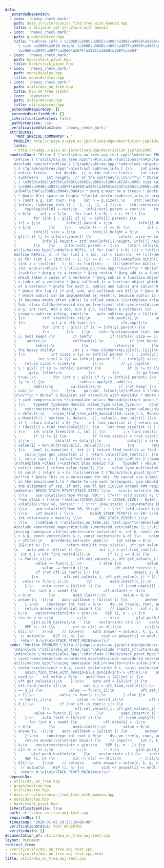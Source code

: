 ```yaml
---
data:
  _extendedDependsOn:
  - icon: ':heavy_check_mark:'
    path: data_structure/union_find_tree_with_monoid.hpp
    title: a disjoint set structure with monoid
  - icon: ':heavy_check_mark:'
    path: graph/subtree.hpp
    title: "subtree info / \u305D\u308C\u305E\u308C\u306E\u90E8\u5206\u6728\u306E\
      \ size \u3068\u304B height \u3068\u304B\u3092\u307E\u3068\u3081\u3066\u6C42\u3081\
      \u3066\u304A\u3044\u3066\u304F\u308C\u308B\u3084\u3064"
  - icon: ':heavy_check_mark:'
    path: hack/stack_pivot.hpp
    title: hack/stack_pivot.hpp
  - icon: ':heavy_check_mark:'
    path: monoids/plus.hpp
    title: monoids/plus.hpp
  - icon: ':heavy_check_mark:'
    path: utils/dsu_on_tree.hpp
    title: DSU on tree (sack)
  - icon: ':question:'
    path: utils/macros.hpp
    title: utils/macros.hpp
  _extendedRequiredBy: []
  _extendedVerifiedWith: []
  _isVerificationFailed: false
  _pathExtension: cpp
  _verificationStatusIcon: ':heavy_check_mark:'
  attributes:
    '*NOT_SPECIAL_COMMENTS*': ''
    PROBLEM: http://judge.u-aizu.ac.jp/onlinejudge/description.jsp?id=2995
    links:
    - http://judge.u-aizu.ac.jp/onlinejudge/description.jsp?id=2995
  bundledCode: "#line 1 \"utils/dsu_on_tree.aoj.test.cpp\"\n#define PROBLEM \"http://judge.u-aizu.ac.jp/onlinejudge/description.jsp?id=2995\"\
    \n#line 2 \"utils/dsu_on_tree.hpp\"\n#include <functional>\n#include <stack>\n\
    #include <vector>\n#line 2 \"graph/subtree.hpp\"\n#include <algorithm>\n#line\
    \ 4 \"graph/subtree.hpp\"\n\nstruct subtree_info_t {\n    int parent;  // in the\
    \ entire tree\n    int depth;  // in the entire tree\n    int size;  // of the\
    \ subtree\n    int height;  // of the subtree\n};\n\n/**\n * @brief subtree info\
    \ / \u305D\u308C\u305E\u308C\u306E\u90E8\u5206\u6728\u306E size \u3068\u304B height\
    \ \u3068\u304B\u3092\u307E\u3068\u3081\u3066\u6C42\u3081\u3066\u304A\u3044\u3066\
    \u304F\u308C\u308B\u3084\u3064\n * @arg g must be a tree\n * @note O(n) time\n\
    \ * @note O(n) space on heap\n */\nstd::vector<subtree_info_t> prepare_subtree_info(std::vector<std::vector<int>\
    \ > const & g, int root) {\n    int n = g.size();\n    std::vector<subtree_info_t>\
    \ info(n, (subtree_info_t) { -1, -1, -1, -1 });\n    std::vector<int> topological(n);\n\
    \    topological[0] = root;\n    info[root].parent = root;\n    info[root].depth\
    \ = 0;\n    int r = 1;\n    for (int l = 0; l < r; ++ l) {\n        int i = topological[l];\n\
    \        for (int j : g[i]) if (j != info[i].parent) {\n            topological[r\
    \ ++] = j;\n            info[j].parent = i;\n            info[j].depth = info[i].depth\
    \ + 1;\n        }\n    }\n    while ((-- r) >= 0) {\n        int i = topological[r];\n\
    \        info[i].size = 1;\n        info[i].height = 0;\n        for (int j :\
    \ g[i]) if (j != info[i].parent) {\n            info[i].size += info[j].size;\n\
    \            info[i].height = std::max(info[i].height, info[j].height + 1);\n\
    \        }\n    }\n    info[root].parent = -1;\n    return info;\n}\n#line 2 \"\
    utils/macros.hpp\"\n#define REP(i, n) for (int i = 0; (i) < (int)(n); ++ (i))\n\
    #define REP3(i, m, n) for (int i = (m); (i) < (int)(n); ++ (i))\n#define REP_R(i,\
    \ n) for (int i = (int)(n) - 1; (i) >= 0; -- (i))\n#define REP3R(i, m, n) for\
    \ (int i = (int)(n) - 1; (i) >= (int)(m); -- (i))\n#define ALL(x) std::begin(x),\
    \ std::end(x)\n#line 7 \"utils/dsu_on_tree.hpp\"\n\n/**\n * @brief DSU on tree\
    \ (sack)\n * @arg g is a tree\n * @arg root\n * @arg add is a function object\
    \ which takes a index of a vertex\n * @arg sub is a function object which takes\
    \ a index of a vertex\n * @arg callback is a function object which takes a index\
    \ of a vertex\n * @note for each x, add(x) and sub(x) are called O(log n) times\n\
    \ * @note O(n log n) if add, sub, and callback are O(1)\n * @see https://codeforces.com/blog/entry/44351\n\
    \ * @note sub(x) can be implemented as reset(), because sub(x) is called until\
    \ it becomes empty after sub(x) is called once\n */\ntemplate <class Add, class\
    \ Sub, class Callback>\nvoid dsu_on_tree(const std::vector<std::vector<int> >\
    \ & g, int root, Add & add, Sub & sub, Callback & callback) {\n    auto info =\
    \ prepare_subtree_info(g, root);\n    auto subtree_apply = [&](int x, auto & f)\
    \ {\n        std::stack<int> stk;\n        stk.push(x);\n        while (not stk.empty())\
    \ {\n            int y = stk.top();\n            stk.pop();\n            f(y);\n\
    \            for (int z : g[y]) if (z != info[y].parent) {\n                stk.push(z);\n\
    \            }\n        }\n    };\n    std::function<void (int, bool)> go = [&](int\
    \ x, bool keep) {\n        // leaf\n        if (info[x].size == 1) {\n       \
    \     add(x);\n            callback(x);\n            if (not keep) {\n       \
    \         sub(x);\n            }\n            return;\n        }\n        // choose\
    \ the heavy child\n        int z = *max_element(ALL(g[x]), [&](int y1, int y2)\
    \ {\n            int size1 = (y1 == info[x].parent ? -1 : info[y1].size);\n  \
    \          int size2 = (y2 == info[x].parent ? -1 : info[y2].size);\n        \
    \    return size1 < size2;\n        });\n        // go light\n        for (int\
    \ y : g[x]) if (y != info[x].parent) {\n            if (y != z) {\n          \
    \      go(y, false);\n            }\n        }\n        // go heavy\n        go(z,\
    \ true);\n        for (int y : g[x]) if (y != info[x].parent) {\n            if\
    \ (y != z) {\n                subtree_apply(y, add);\n            }\n        }\n\
    \        add(x);\n        callback(x);\n        if (not keep) {\n            subtree_apply(x,\
    \ sub);\n        }\n    };\n    go(root, false);\n}\n#line 3 \"data_structure/union_find_tree_with_monoid.hpp\"\
    \n\n/**\n * @brief a disjoint set structure with monoid\n * @note union-by-size\
    \ + path-compression\n */\ntemplate <class Monoid>\nstruct union_find_tree_with_monoid\
    \ {\n    typedef typename Monoid::value_type value_type;\n    const Monoid mon;\n\
    \    std::vector<int> data;\n    std::vector<value_type> value;\n\n    union_find_tree_with_monoid()\
    \ = default;\n    union_find_tree_with_monoid(std::size_t n, Monoid const & mon_\
    \ = Monoid()) : mon(mon_), data(n, -1), value(n, mon.unit()) {}\n    bool is_root(int\
    \ i) { return data[i] < 0; }\n    int find_root(int i) { return is_root(i) ? i\
    \ : (data[i] = find_root(data[i])); }\n    int tree_size(int i) { return - data[find_root(i)];\
    \ }\n    int unite_trees(int i, int j) {\n        i = find_root(i); j = find_root(j);\n\
    \        if (i != j) {\n            if (tree_size(i) < tree_size(j)) std::swap(i,\
    \ j);\n            data[i] += data[j];\n            data[j] = i;\n           \
    \ value[i] = mon.mult(value[i], value[j]);\n        }\n        return i;\n   \
    \ }\n    bool is_same(int i, int j) { return find_root(i) == find_root(j); }\n\
    \    value_type get_value(int i) { return value[find_root(i)]; }\n    void set_value(int\
    \ i, value_type z) { value[find_root(i)] = z; }\n};\n#line 2 \"monoids/plus.hpp\"\
    \n\ntemplate <class T>\nstruct plus_monoid {\n    typedef T value_type;\n    value_type\
    \ unit() const { return value_type(); }\n    value_type mult(value_type a, value_type\
    \ b) const { return a + b; }\n};\n#line 2 \"hack/stack_pivot.hpp\"\n#include <cstdlib>\n\
    \n/**\n * @note This is a workaround for WSL. We cannot use ulimit -s unlimited\
    \ on the environment.\n * @note To use such techniques, you should take care of\
    \ the alignment of rsp. If not, you'll get SIGSEGV around XMM registers.\n */\n\
    \n#define BEGIN_STACK_PIVOT(STACK_SIZE) \\\n    static volatile char *old_stack;\
    \ \\\n    asm volatile(\"mov %%rsp, %0\" : \"=r\" (old_stack) ); \\\n    char\
    \ *new_stack = ((char *)malloc(STACK_SIZE) + (STACK_SIZE) - 0x10); \\\n    asm\
    \ volatile(\"mov %0, %%rsp\" : : \"r\" (new_stack) );\n\n#define END_STACK_PIVOT()\
    \ \\\n    asm volatile(\"mov %0, %%rsp\" : : \"r\" (old_stack) );\n\n#define STACK_PIVOT_MAIN(moin)\
    \ \\\n    int main() { \\\n        BEGIN_STACK_PIVOT(1 << 28) \\\n        static\
    \ int returncode = moin(); \\\n        END_STACK_PIVOT() \\\n        return returncode;\
    \ \\\n    }\n#line 6 \"utils/dsu_on_tree.aoj.test.cpp\"\n\n#include <iostream>\n\
    #include <unordered_map>\n#include <unordered_set>\n#line 11 \"utils/dsu_on_tree.aoj.test.cpp\"\
    \nusing namespace std;\n\nvector<int> solve(int n, int k, const vector<vector<int>\
    \ > & g, const vector<int> & c, const vector<int> & d) {\n    union_find_tree_with_monoid<plus_monoid<int>\
    \ > uft(k);\n    unordered_set<int> used;\n    int value = 0;\n    auto func =\
    \ [&](int e) {\n        return min(uft.tree_size(e), uft.get_value(e));\n    };\n\
    \n    auto add = [&](int i) {\n        int c_i = uft.find_root(c[i]);\n      \
    \  int d_i = uft.find_root(d[i]);\n        if (c_i == d_i) {\n            value\
    \ -= func(c_i);\n            uft.set_value(c_i, uft.get_value(c_i) + 1);\n   \
    \         value += func(c_i);\n        } else {\n            value -= func(c_i);\n\
    \            value -= func(d_i);\n            uft.unite_trees(c_i, d_i);\n   \
    \         if (not uft.is_root(c_i)) {\n                swap(c_i, d_i);\n     \
    \       }\n            uft.set_value(c_i, uft.get_value(c_i) + 1);\n         \
    \   value += func(c_i);\n        }\n        used.insert(c_i);\n        used.insert(d_i);\n\
    \    };\n    auto reset = [&](int i) {\n        if (used.empty()) return;\n  \
    \      for (int e : used) {\n            uft.data[e] = -1;\n            uft.value[e]\
    \ = 0;\n        }\n        used.clear();\n        value = 0;\n    };\n\n    vector<int>\
    \ answer(n, -1);\n    auto callback = [&](int i) {\n        answer[i] = value;\n\
    \    };\n\n    constexpr int root = 0;\n    dsu_on_tree(g, root, add, reset, callback);\n\
    \    return answer;\n}\n\nint moin() {\n    // input\n    int n, k; cin >> n >>\
    \ k;\n    vector<vector<int> > g(n);\n    REP (i, n - 1) {\n        int u, v;\
    \ cin >> u >> v;\n        -- u;\n        -- v;\n        g[u].push_back(v);\n \
    \       g[v].push_back(u);\n    }\n    vector<int> c(n);\n    vector<int> d(n);\n\
    \    REP (i, n) {\n        cin >> c[i] >> d[i];\n        -- c[i];\n        --\
    \ d[i];\n    }\n\n    // solve\n    auto answer = solve(n, k, g, c, d);\n\n  \
    \  // output\n    REP (i, n) {\n        cout << answer[i] << endl;\n    }\n  \
    \  return 0;\n}\n\nSTACK_PIVOT_MAIN(moin)\n"
  code: "#define PROBLEM \"http://judge.u-aizu.ac.jp/onlinejudge/description.jsp?id=2995\"\
    \n#include \"utils/dsu_on_tree.hpp\"\n#include \"data_structure/union_find_tree_with_monoid.hpp\"\
    \n#include \"monoids/plus.hpp\"\n#include \"hack/stack_pivot.hpp\"\n\n#include\
    \ <iostream>\n#include <unordered_map>\n#include <unordered_set>\n#include \"\
    utils/macros.hpp\"\nusing namespace std;\n\nvector<int> solve(int n, int k, const\
    \ vector<vector<int> > & g, const vector<int> & c, const vector<int> & d) {\n\
    \    union_find_tree_with_monoid<plus_monoid<int> > uft(k);\n    unordered_set<int>\
    \ used;\n    int value = 0;\n    auto func = [&](int e) {\n        return min(uft.tree_size(e),\
    \ uft.get_value(e));\n    };\n\n    auto add = [&](int i) {\n        int c_i =\
    \ uft.find_root(c[i]);\n        int d_i = uft.find_root(d[i]);\n        if (c_i\
    \ == d_i) {\n            value -= func(c_i);\n            uft.set_value(c_i, uft.get_value(c_i)\
    \ + 1);\n            value += func(c_i);\n        } else {\n            value\
    \ -= func(c_i);\n            value -= func(d_i);\n            uft.unite_trees(c_i,\
    \ d_i);\n            if (not uft.is_root(c_i)) {\n                swap(c_i, d_i);\n\
    \            }\n            uft.set_value(c_i, uft.get_value(c_i) + 1);\n    \
    \        value += func(c_i);\n        }\n        used.insert(c_i);\n        used.insert(d_i);\n\
    \    };\n    auto reset = [&](int i) {\n        if (used.empty()) return;\n  \
    \      for (int e : used) {\n            uft.data[e] = -1;\n            uft.value[e]\
    \ = 0;\n        }\n        used.clear();\n        value = 0;\n    };\n\n    vector<int>\
    \ answer(n, -1);\n    auto callback = [&](int i) {\n        answer[i] = value;\n\
    \    };\n\n    constexpr int root = 0;\n    dsu_on_tree(g, root, add, reset, callback);\n\
    \    return answer;\n}\n\nint moin() {\n    // input\n    int n, k; cin >> n >>\
    \ k;\n    vector<vector<int> > g(n);\n    REP (i, n - 1) {\n        int u, v;\
    \ cin >> u >> v;\n        -- u;\n        -- v;\n        g[u].push_back(v);\n \
    \       g[v].push_back(u);\n    }\n    vector<int> c(n);\n    vector<int> d(n);\n\
    \    REP (i, n) {\n        cin >> c[i] >> d[i];\n        -- c[i];\n        --\
    \ d[i];\n    }\n\n    // solve\n    auto answer = solve(n, k, g, c, d);\n\n  \
    \  // output\n    REP (i, n) {\n        cout << answer[i] << endl;\n    }\n  \
    \  return 0;\n}\n\nSTACK_PIVOT_MAIN(moin)\n"
  dependsOn:
  - utils/dsu_on_tree.hpp
  - graph/subtree.hpp
  - utils/macros.hpp
  - data_structure/union_find_tree_with_monoid.hpp
  - monoids/plus.hpp
  - hack/stack_pivot.hpp
  isVerificationFile: true
  path: utils/dsu_on_tree.aoj.test.cpp
  requiredBy: []
  timestamp: '2020-01-08 18:35:19+09:00'
  verificationStatus: TEST_ACCEPTED
  verifiedWith: []
documentation_of: utils/dsu_on_tree.aoj.test.cpp
layout: document
redirect_from:
- /verify/utils/dsu_on_tree.aoj.test.cpp
- /verify/utils/dsu_on_tree.aoj.test.cpp.html
title: utils/dsu_on_tree.aoj.test.cpp
---
```

